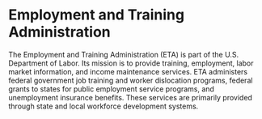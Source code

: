 # Employment and Training Administration
The Employment and Training Administration (ETA) is part of the U.S. Department of Labor. Its mission is to provide training, employment, labor market information, and income maintenance services. ETA administers federal government job training and worker dislocation programs, federal grants to states for public employment service programs, and unemployment insurance benefits. These services are primarily provided through state and local workforce development systems.

